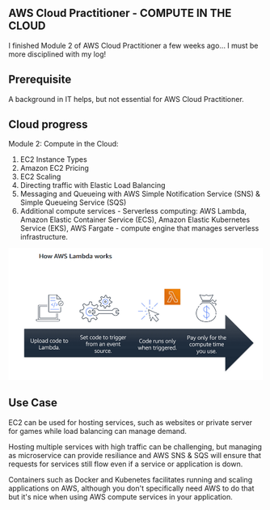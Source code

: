 ## AWS Cloud Practitioner - COMPUTE IN THE CLOUD

I finished Module 2 of AWS Cloud Practitioner a few weeks ago... I must be more disciplined with my log!


## Prerequisite

A background in IT helps, but not essential for AWS Cloud Practitioner.


## Cloud progress

Module 2: Compute in the Cloud:

1. EC2 Instance Types
2. Amazon EC2 Pricing
3. EC2 Scaling 
4. Directing traffic with Elastic Load Balancing
5. Messaging and Queueing with AWS Simple Notification Service (SNS) & Simple Queueing Service (SQS)
6. Additional compute services - Serverless computing:
    AWS Lambda,
    Amazon Elastic Container Service (ECS),
    Amazon Elastic Kubernetes Service (EKS),
    AWS Fargate - compute engine that manages serverless infrastructure.

<p align="center">
  <img src="Lambda.png">
</p>

## Use Case

EC2 can be used for hosting services, such as websites or private server for games while load balancing can manage demand. 

Hosting multiple services with high traffic can be challenging, but managing as microservice can provide resiliance and AWS SNS & SQS will ensure that requests for services still flow even if a service or application is down.

Containers such as Docker and Kubenetes facilitates running and scaling applications on AWS, although you don't specifically need AWS to do that but it's nice when using AWS compute services in your application.

